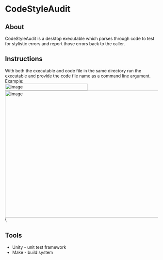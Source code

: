 # CodeStyleAudit
## About
CodeStyleAudit is a desktop executable which parses through code to test for stylistic errors and report those errors back to the caller.

## Instructions
With both the executable and code file in the same directory run the executable and provide the code file name as a command line argument.
Example:\
<img width="272" height="23" alt="image" src="https://github.com/user-attachments/assets/15a5bd3b-d393-4ad1-a2af-f34fa21947c6" />\
<img width="673" height="418" alt="image" src="https://github.com/user-attachments/assets/027d9e2e-4ad0-4c36-a459-13ee853f37b7" />\

## Tools
* Unity - unit test framework
* Make - build system
